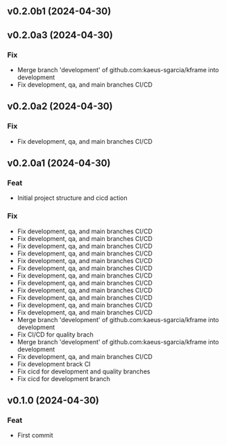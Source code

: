 ## v0.2.0b1 (2024-04-30)

## v0.2.0a3 (2024-04-30)

### Fix

- Merge branch 'development' of github.com:kaeus-sgarcia/kframe into development
- Fix development, qa, and main branches CI/CD

## v0.2.0a2 (2024-04-30)

### Fix

- Fix development, qa, and main branches CI/CD

## v0.2.0a1 (2024-04-30)

### Feat

- Initial project structure and cicd action

### Fix

- Fix development, qa, and main branches CI/CD
- Fix development, qa, and main branches CI/CD
- Fix development, qa, and main branches CI/CD
- Fix development, qa, and main branches CI/CD
- Fix development, qa, and main branches CI/CD
- Fix development, qa, and main branches CI/CD
- Fix development, qa, and main branches CI/CD
- Fix development, qa, and main branches CI/CD
- Fix development, qa, and main branches CI/CD
- Fix development, qa, and main branches CI/CD
- Fix development, qa, and main branches CI/CD
- Fix development, qa, and main branches CI/CD
- Merge branch 'development' of github.com:kaeus-sgarcia/kframe into development
- Fix CI/CD for quality brach
- Merge branch 'development' of github.com:kaeus-sgarcia/kframe into development
- Fix development, qa, and main branches CI/CD
- Fix development brack CI
- Fix cicd for development and quality branches
- Fix cicd for development branch

## v0.1.0 (2024-04-30)

### Feat

- First commit
